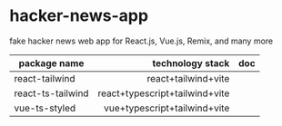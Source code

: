 # hacker-news-app
fake hacker news web app for React.js, Vue.js, Remix, and many more



| package name        | technology stack  |  doc  |
| --------   | -----:  | :----:  |
| react-tailwind    | react+tailwind+vite |        |
| react-ts-tailwind        |   react+typescript+tailwind+vite   |      |
| vue-ts-styled       |   vue+typescript+tailwind+vite   |   |
